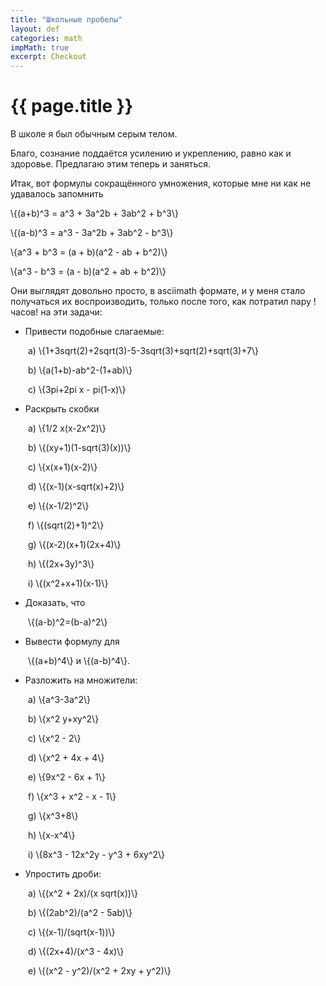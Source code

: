 ```yaml
---
title: "Школьные пробелы"
layout: def
categories: math
impMath: true
excerpt: Checkout
---
```


# {{ page.title }}

В школе я был обычным серым телом.

Благо, сознание поддаётся усилению и укреплению, равно как и здоровье. Предлагаю этим теперь и заняться.

Итак, вот формулы сокращённого умножения, которые мне ни как не удавалось запомнить

\\{(a+b)^3 = a^3 + 3a^2b + 3ab^2 + b^3\\}

\\{(a-b)^3 = a^3 - 3a^2b + 3ab^2 - b^3\\}

\\{a^3 + b^3 = (a + b)(a^2 - ab + b^2)\\}

\\{a^3 - b^3 = (a - b)(a^2 + ab + b^2)\\}

Они выглядят довольно просто, в asciimath формате, и у меня стало получаться их воспроизводить, только после того, как потратил пару !часов! на эти задачи:

- Привести подобные слагаемые:

&emsp;&emsp;a) \\{1+3sqrt(2)+2sqrt(3)-5-3sqrt(3)+sqrt(2)+sqrt(3)+7\\}

&emsp;&emsp;b) \\{a(1+b)-ab^2-(1+ab)\\}

&emsp;&emsp;c) \\{3pi+2pi x - pi(1-x)\\}

- Раскрыть скобки

&emsp;&emsp;a) \\{1/2 x(x-2x^2)\\}

&emsp;&emsp;b) \\{(xy+1)(1-sqrt(3)(x))\\}

&emsp;&emsp;c) \\{x(x+1)(x-2)\\}

&emsp;&emsp;d) \\{(x-1)(x-sqrt(x)+2)\\}

&emsp;&emsp;e) \\{(x-1/2)^2\\}

&emsp;&emsp;f) \\{(sqrt(2)+1)^2\\}

&emsp;&emsp;g) \\{(x-2)(x+1)(2x+4)\\}

&emsp;&emsp;h) \\{(2x+3y)^3\\}

&emsp;&emsp;i) \\{(x^2+x+1)(x-1)\\}

- Доказать, чтo

&emsp;&emsp;\\{(a-b)^2=(b-a)^2\\}

- Вывести формулу для

&emsp;&emsp;\\{(a+b)^4\\} и \\{(a-b)^4\\}.

- Разложить на множители:

&emsp;&emsp;a) \\{a^3-3a^2\\}

&emsp;&emsp;b) \\{x^2 y+xy^2\\}

&emsp;&emsp;c) \\{x^2 - 2\\}

&emsp;&emsp;d) \\{x^2 + 4x + 4\\}

&emsp;&emsp;e) \\{9x^2 - 6x + 1\\}

&emsp;&emsp;f) \\{x^3 + x^2 - x - 1\\}

&emsp;&emsp;g) \\{x^3+8\\}

&emsp;&emsp;h) \\{x-x^4\\}

&emsp;&emsp;i) \\{8x^3 - 12x^2y - y^3 + 6xy^2\\}

- Упростить дроби:

&emsp;&emsp;a) \\{(x^2 + 2x)/(x sqrt(x))\\}

&emsp;&emsp;b) \\{(2ab^2)/(a^2 - 5ab)\\}

&emsp;&emsp;c) \\{(x-1)/(sqrt(x-1))\\}

&emsp;&emsp;d) \\{(2x+4)/(x^3 - 4x)\\}

&emsp;&emsp;e) \\{(x^2 - y^2)/(x^2 + 2xy + y^2)\\}

